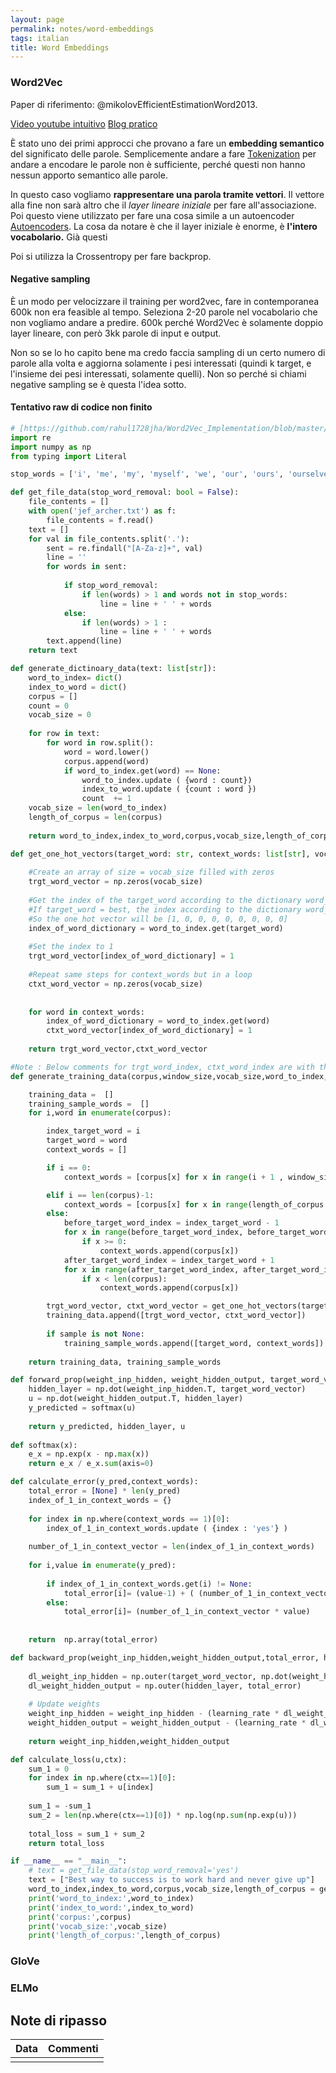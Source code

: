 ```yaml
---
layout: page
permalink: notes/word-embeddings
tags: italian
title: Word Embeddings
---
```


### Word2Vec
Paper di riferimento: @mikolovEfficientEstimationWord2013.

[Video youtube intuitivo]([https://www.youtube.com/watch?v=viZrOnJclY0&ab_channel](https://www.youtube.com/watch?v=viZrOnJclY0&ab_channel)=StatQuestwithJoshStarmer)
[Blog pratico]([https://towardsdatascience.com/a-word2vec-implementation-using-numpy-and-python](https://towardsdatascience.com/a-word2vec-implementation-using-numpy-and-python)-d256cf0e5f28)

È stato uno dei primi approcci che provano a fare un **embedding semantico** del significato delle parole.
Semplicemente andare a fare [Tokenization](/notes/tokenization) per andare a encodare le parole non è sufficiente, perché questi non hanno nessun apporto semantico alle parole.

In questo caso vogliamo **rappresentare una parola tramite vettori**. Il vettore alla fine non sarà altro che il *layer lineare iniziale* per fare all'associazione. Poi questo viene utilizzato per fare una cosa simile a un autoencoder [Autoencoders](/notes/autoencoders).
La cosa da notare è che il layer iniziale è enorme, è **l'intero vocabolario.**
Già questi

Poi si utilizza la Crossentropy per fare backprop. 

#### Negative sampling
È un modo per velocizzare il training per word2vec, fare in contemporanea 600k non era feasible al tempo. Seleziona 2-20 parole nel vocabolario che non vogliamo andare a predire.
600k perché Word2Vec è solamente doppio layer lineare, con però 3kk parole di input e output.

Non so se lo ho capito bene ma credo faccia sampling di un certo numero di parole alla volta e aggiorna solamente i pesi interessati (quindi k target, e l'insieme dei pesi interessati, solamente quelli).
Non so perché si chiami negative sampling se è questa l'idea sotto.


#### Tentativo raw di codice non finito
```python
# [https://github.com/rahul1728jha/Word2Vec_Implementation/blob/master/Word_2_Vec.ipynb](https://github.com/rahul1728jha/Word2Vec_Implementation/blob/master/Word_2_Vec.ipynb)
import re
import numpy as np
from typing import Literal

stop_words = ['i', 'me', 'my', 'myself', 'we', 'our', 'ours', 'ourselves', 'you', "you're", "you've", "you'll", "you'd", 'your', 'yours', 'yourself', 'yourselves', 'he', 'him', 'his', 'himself', 'she', "she's", 'her', 'hers', 'herself', 'it', "it's", 'its', 'itself', 'they', 'them', 'their', 'theirs', 'themselves', 'what', 'which', 'who', 'whom', 'this', 'that', "that'll", 'these', 'those', 'am', 'is', 'are', 'was', 'were', 'be', 'been', 'being', 'have', 'has', 'had', 'having', 'do', 'does', 'did', 'doing', 'a', 'an', 'the', 'and', 'but', 'if', 'or', 'because', 'as', 'until', 'while', 'of', 'at', 'by', 'for', 'with', 'about', 'against', 'between', 'into', 'through', 'during', 'before', 'after', 'above', 'below', 'to', 'from', 'up', 'down', 'in', 'out', 'on', 'off', 'over', 'under', 'again', 'further', 'then', 'once', 'here', 'there', 'when', 'where', 'why', 'how', 'all', 'any', 'both', 'each', 'few', 'more', 'most', 'other', 'some', 'such', 'no', 'nor', 'not', 'only', 'own', 'same', 'so', 'than', 'too', 'very', 's', 't', 'can', 'will', 'just', 'don', "don't", 'should', "should've", 'now', 'd', 'll', 'm', 'o', 're', 've', 'y', 'ain', 'aren', "aren't", 'couldn', "couldn't", 'didn', "didn't", 'doesn', "doesn't", 'hadn', "hadn't", 'hasn', "has"]

def get_file_data(stop_word_removal: bool = False):
    file_contents = []
    with open('jef_archer.txt') as f:
        file_contents = f.read()
    text = []
    for val in file_contents.split('.'):
        sent = re.findall("[A-Za-z]+", val)
        line = ''
        for words in sent:
            
            if stop_word_removal: 
                if len(words) > 1 and words not in stop_words:
                    line = line + ' ' + words
            else:
                if len(words) > 1 :
                    line = line + ' ' + words
        text.append(line)
    return text

def generate_dictinoary_data(text: list[str]):
    word_to_index= dict()
    index_to_word = dict()
    corpus = []
    count = 0
    vocab_size = 0
    
    for row in text:
        for word in row.split():
            word = word.lower()
            corpus.append(word)
            if word_to_index.get(word) == None:
                word_to_index.update ( {word : count})
                index_to_word.update ( {count : word })
                count  += 1
    vocab_size = len(word_to_index)
    length_of_corpus = len(corpus)
    
    return word_to_index,index_to_word,corpus,vocab_size,length_of_corpus

def get_one_hot_vectors(target_word: str, context_words: list[str], vocab_size: int, word_to_index: dict[str, int]):
    
    #Create an array of size = vocab_size filled with zeros
    trgt_word_vector = np.zeros(vocab_size)
    
    #Get the index of the target_word according to the dictionary word_to_index. 
    #If target_word = best, the index according to the dictionary word_to_index is 0. 
    #So the one hot vector will be [1, 0, 0, 0, 0, 0, 0, 0, 0]
    index_of_word_dictionary = word_to_index.get(target_word) 
    
    #Set the index to 1
    trgt_word_vector[index_of_word_dictionary] = 1
    
    #Repeat same steps for context_words but in a loop
    ctxt_word_vector = np.zeros(vocab_size)
    
    
    for word in context_words:
        index_of_word_dictionary = word_to_index.get(word) 
        ctxt_word_vector[index_of_word_dictionary] = 1
        
    return trgt_word_vector,ctxt_word_vector

#Note : Below comments for trgt_word_index, ctxt_word_index are with the above sample text for understanding the code flow
def generate_training_data(corpus,window_size,vocab_size,word_to_index,length_of_corpus,sample=None):

    training_data =  []
    training_sample_words =  []
    for i,word in enumerate(corpus):

        index_target_word = i
        target_word = word
        context_words = []

        if i == 0:  
            context_words = [corpus[x] for x in range(i + 1 , window_size + 1)] 

        elif i == len(corpus)-1:
            context_words = [corpus[x] for x in range(length_of_corpus - 2 ,length_of_corpus -2 - window_size  , -1 )]
        else:
            before_target_word_index = index_target_word - 1
            for x in range(before_target_word_index, before_target_word_index - window_size , -1):
                if x >= 0:
                    context_words.append(corpus[x])
            after_target_word_index = index_target_word + 1
            for x in range(after_target_word_index, after_target_word_index + window_size):
                if x < len(corpus):
                    context_words.append(corpus[x])

        trgt_word_vector, ctxt_word_vector = get_one_hot_vectors(target_word,context_words,vocab_size,word_to_index)
        training_data.append([trgt_word_vector, ctxt_word_vector])   
        
        if sample is not None:
            training_sample_words.append([target_word, context_words])   
        
    return training_data, training_sample_words

def forward_prop(weight_inp_hidden, weight_hidden_output, target_word_vector):
    hidden_layer = np.dot(weight_inp_hidden.T, target_word_vector)
    u = np.dot(weight_hidden_output.T, hidden_layer)
    y_predicted = softmax(u)
    
    return y_predicted, hidden_layer, u
  
def softmax(x):
    e_x = np.exp(x - np.max(x))
    return e_x / e_x.sum(axis=0)

def calculate_error(y_pred,context_words):
    total_error = [None] * len(y_pred)
    index_of_1_in_context_words = {}
    
    for index in np.where(context_words == 1)[0]:
        index_of_1_in_context_words.update ( {index : 'yes'} )
        
    number_of_1_in_context_vector = len(index_of_1_in_context_words)
    
    for i,value in enumerate(y_pred):
        
        if index_of_1_in_context_words.get(i) != None:
            total_error[i]= (value-1) + ( (number_of_1_in_context_vector -1) * value)
        else:
            total_error[i]= (number_of_1_in_context_vector * value)
            
            
    return  np.array(total_error)

def backward_prop(weight_inp_hidden,weight_hidden_output,total_error, hidden_layer, target_word_vector,learning_rate):
    
    dl_weight_inp_hidden = np.outer(target_word_vector, np.dot(weight_hidden_output, total_error.T))
    dl_weight_hidden_output = np.outer(hidden_layer, total_error)
    
    # Update weights
    weight_inp_hidden = weight_inp_hidden - (learning_rate * dl_weight_inp_hidden)
    weight_hidden_output = weight_hidden_output - (learning_rate * dl_weight_hidden_output)
    
    return weight_inp_hidden,weight_hidden_output

def calculate_loss(u,ctx):
    sum_1 = 0
    for index in np.where(ctx==1)[0]:
        sum_1 = sum_1 + u[index]
    
    sum_1 = -sum_1
    sum_2 = len(np.where(ctx==1)[0]) * np.log(np.sum(np.exp(u)))
    
    total_loss = sum_1 + sum_2
    return total_loss

if __name__ == "__main__":
    # text = get_file_data(stop_word_removal='yes')
    text = ["Best way to success is to work hard and never give up"]
    word_to_index,index_to_word,corpus,vocab_size,length_of_corpus = generate_dictinoary_data(text)
    print('word_to_index:',word_to_index)
    print('index_to_word:',index_to_word)
    print('corpus:',corpus)
    print('vocab_size:',vocab_size)
    print('length_of_corpus:',length_of_corpus)
```


### GloVe

### ELMo

## Note di ripasso

| Data | Commenti |
| ---- | -------- |
|      |          |